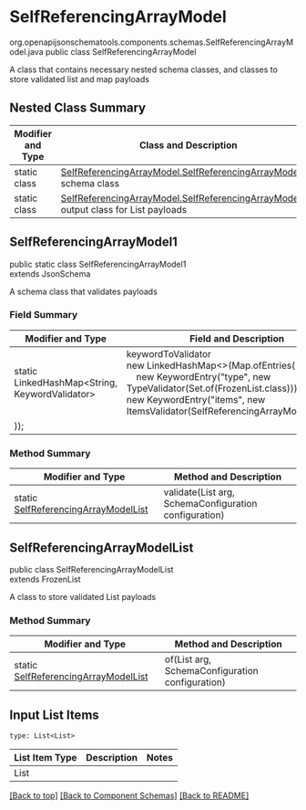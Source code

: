 # SelfReferencingArrayModel
org.openapijsonschematools.components.schemas.SelfReferencingArrayModel.java
public class SelfReferencingArrayModel

A class that contains necessary nested schema classes, and classes to store validated list and map payloads

## Nested Class Summary
| Modifier and Type | Class and Description |
| ----------------- | ---------------------- |
| static class | [SelfReferencingArrayModel.SelfReferencingArrayModel1](#selfreferencingarraymodel1)<br> schema class |
| static class | [SelfReferencingArrayModel.SelfReferencingArrayModelList](#selfreferencingarraymodellist)<br> output class for List payloads |

## SelfReferencingArrayModel1
public static class SelfReferencingArrayModel1<br>
extends JsonSchema

A schema class that validates payloads
### Field Summary
| Modifier and Type | Field and Description |
| ----------------- | ---------------------- |
| static LinkedHashMap<String, KeywordValidator> |keywordToValidator<br/>new LinkedHashMap<>(Map.ofEntries(<br/>&nbsp;&nbsp;&nbsp;&nbsp;new KeywordEntry("type", new TypeValidator(Set.of(FrozenList.class))),<br>new KeywordEntry("items", new ItemsValidator(SelfReferencingArrayModel1.class))
)); |

### Method Summary
| Modifier and Type | Method and Description |
| ----------------- | ---------------------- |
| static [SelfReferencingArrayModelList](#selfreferencingarraymodellist) | validate(List<List> arg, SchemaConfiguration configuration) |

## SelfReferencingArrayModelList
public class SelfReferencingArrayModelList<br>
extends FrozenList<SelfReferencingArrayModelList>

A class to store validated List payloads

### Method Summary
| Modifier and Type | Method and Description |
| ----------------- | ---------------------- |
| static [SelfReferencingArrayModelList](#selfreferencingarraymodellist) | of(List<List> arg, SchemaConfiguration configuration) |

## Input List Items
```
type: List<List>
```
List Item Type | Description | Notes
-------------------- | ------------- | -------------
List |  |

[[Back to top]](#top) [[Back to Component Schemas]](../../../README.md#Component-Schemas) [[Back to README]](../../../README.md)
